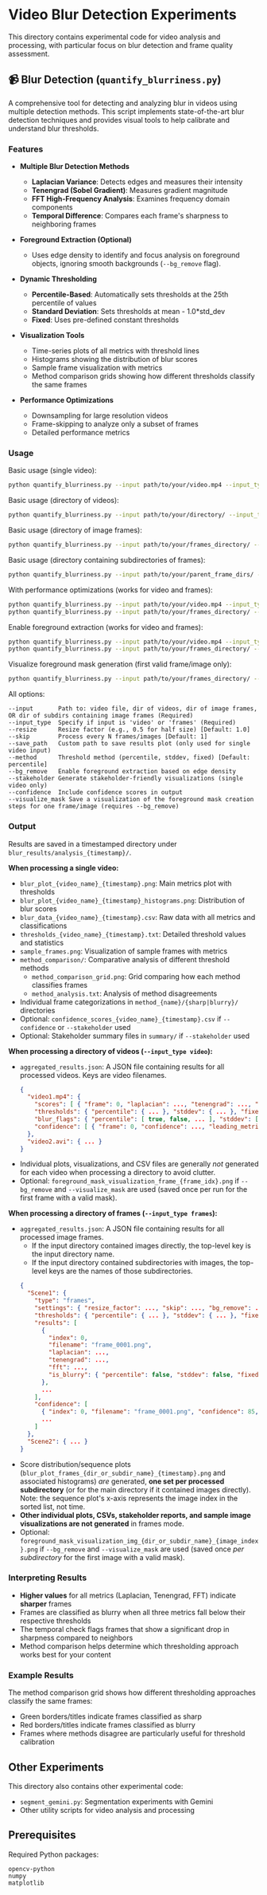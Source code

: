 # Video Blur Detection Experiments

This directory contains experimental code for video analysis and processing, with particular focus on blur detection and frame quality assessment.

## 📹 Blur Detection (`quantify_blurriness.py`)

A comprehensive tool for detecting and analyzing blur in videos using multiple detection methods. This script implements state-of-the-art blur detection techniques and provides visual tools to help calibrate and understand blur thresholds.

### Features

- **Multiple Blur Detection Methods**
  - **Laplacian Variance**: Detects edges and measures their intensity
  - **Tenengrad (Sobel Gradient)**: Measures gradient magnitude
  - **FFT High-Frequency Analysis**: Examines frequency domain components
  - **Temporal Difference**: Compares each frame's sharpness to neighboring frames

- **Foreground Extraction (Optional)**
  - Uses edge density to identify and focus analysis on foreground objects, ignoring smooth backgrounds (`--bg_remove` flag).

- **Dynamic Thresholding**
  - **Percentile-Based**: Automatically sets thresholds at the 25th percentile of values
  - **Standard Deviation**: Sets thresholds at mean - 1.0*std_dev
  - **Fixed**: Uses pre-defined constant thresholds

- **Visualization Tools**
  - Time-series plots of all metrics with threshold lines
  - Histograms showing the distribution of blur scores
  - Sample frame visualization with metrics
  - Method comparison grids showing how different thresholds classify the same frames

- **Performance Optimizations**
  - Downsampling for large resolution videos
  - Frame-skipping to analyze only a subset of frames
  - Detailed performance metrics

### Usage

Basic usage (single video):
```bash
python quantify_blurriness.py --input path/to/your/video.mp4 --input_type video
```

Basic usage (directory of videos):
```bash
python quantify_blurriness.py --input path/to/your/directory/ --input_type video
```

Basic usage (directory of image frames):
```bash
python quantify_blurriness.py --input path/to/your/frames_directory/ --input_type frames
```

Basic usage (directory containing subdirectories of frames):
```bash
python quantify_blurriness.py --input path/to/your/parent_frame_dirs/ --input_type frames
```

With performance optimizations (works for video and frames):
```bash
python quantify_blurriness.py --input path/to/your/video.mp4 --input_type video --resize 0.25 --skip 5
python quantify_blurriness.py --input path/to/your/frames_directory/ --input_type frames --resize 0.5 --skip 2
```

Enable foreground extraction (works for video and frames):
```bash
python quantify_blurriness.py --input path/to/your/video.mp4 --input_type video --bg_remove
python quantify_blurriness.py --input path/to/your/frames_directory/ --input_type frames --bg_remove
```

Visualize foreground mask generation (first valid frame/image only):
```bash
python quantify_blurriness.py --input path/to/your/frames_directory/ --input_type frames --bg_remove --visualize_mask
```

All options:
```
--input       Path to: video file, dir of videos, dir of image frames, OR dir of subdirs containing image frames (Required)
--input_type  Specify if input is 'video' or 'frames' (Required)
--resize      Resize factor (e.g., 0.5 for half size) [Default: 1.0]
--skip        Process every N frames/images [Default: 1]
--save_path   Custom path to save results plot (only used for single video input)
--method      Threshold method (percentile, stddev, fixed) [Default: percentile]
--bg_remove   Enable foreground extraction based on edge density
--stakeholder Generate stakeholder-friendly visualizations (single video only)
--confidence  Include confidence scores in output
--visualize_mask Save a visualization of the foreground mask creation steps for one frame/image (requires --bg_remove)
```

### Output

Results are saved in a timestamped directory under `blur_results/analysis_{timestamp}/`.

**When processing a single video:**

- `blur_plot_{video_name}_{timestamp}.png`: Main metrics plot with thresholds
- `blur_plot_{video_name}_{timestamp}_histograms.png`: Distribution of blur scores
- `blur_data_{video_name}_{timestamp}.csv`: Raw data with all metrics and classifications
- `thresholds_{video_name}_{timestamp}.txt`: Detailed threshold values and statistics
- `sample_frames.png`: Visualization of sample frames with metrics
- `method_comparison/`: Comparative analysis of different threshold methods
  - `method_comparison_grid.png`: Grid comparing how each method classifies frames
  - `method_analysis.txt`: Analysis of method disagreements
- Individual frame categorizations in `method_{name}/{sharp|blurry}/` directories
- Optional: `confidence_scores_{video_name}_{timestamp}.csv` if `--confidence` or `--stakeholder` used
- Optional: Stakeholder summary files in `summary/` if `--stakeholder` used

**When processing a directory of videos (`--input_type video`):**

- `aggregated_results.json`: A JSON file containing results for all processed videos. Keys are video filenames.
  ```json
  {
    "video1.mp4": {
      "scores": [ { "frame": 0, "laplacian": ..., "tenengrad": ..., "fft": ... }, ... ],
      "thresholds": { "percentile": { ... }, "stddev": { ... }, "fixed": { ... } },
      "blur_flags": { "percentile": [ true, false, ... ], "stddev": [ ... ], "fixed": [ ... ] },
      "confidence": [ { "frame": 0, "confidence": ..., "leading_metric": ..., "is_blurry": ... }, ... ] // Optional
    },
    "video2.avi": { ... }
  }
  ```
- Individual plots, visualizations, and CSV files are generally *not* generated for each video when processing a directory to avoid clutter.
- Optional: `foreground_mask_visualization_frame_{frame_idx}.png` if `--bg_remove` and `--visualize_mask` are used (saved once per run for the first frame with a valid mask).

**When processing a directory of frames (`--input_type frames`):**

- `aggregated_results.json`: A JSON file containing results for all processed image frames.
  - If the input directory contained images directly, the top-level key is the input directory name.
  - If the input directory contained subdirectories with images, the top-level keys are the names of those subdirectories.
  ```json
  {
    "Scene1": {
      "type": "frames",
      "settings": { "resize_factor": ..., "skip": ..., "bg_remove": ..., "method": ... },
      "thresholds": { "percentile": { ... }, "stddev": { ... }, "fixed": { ... } },
      "results": [
        { 
          "index": 0,
          "filename": "frame_0001.png",
          "laplacian": ..., 
          "tenengrad": ..., 
          "fft": ..., 
          "is_blurry": { "percentile": false, "stddev": false, "fixed": false }
        },
        ...
      ],
      "confidence": [
        { "index": 0, "filename": "frame_0001.png", "confidence": 85, "leading_metric": "laplacian", "is_blurry": false },
        ...
      ]
    },
    "Scene2": { ... }
  }
  ```
- Score distribution/sequence plots (`blur_plot_frames_{dir_or_subdir_name}_{timestamp}.png` and associated histograms) *are* generated, **one set per processed subdirectory** (or for the main directory if it contained images directly). Note: the sequence plot's x-axis represents the image index in the sorted list, not time.
- **Other individual plots, CSVs, stakeholder reports, and sample image visualizations are not generated** in frames mode.
- Optional: `foreground_mask_visualization_img_{dir_or_subdir_name}_{image_index}.png` if `--bg_remove` and `--visualize_mask` are used (saved once *per subdirectory* for the first image with a valid mask).

### Interpreting Results

- **Higher values** for all metrics (Laplacian, Tenengrad, FFT) indicate **sharper** frames
- Frames are classified as blurry when all three metrics fall below their respective thresholds
- The temporal check flags frames that show a significant drop in sharpness compared to neighbors
- Method comparison helps determine which thresholding approach works best for your content

### Example Results

The method comparison grid shows how different thresholding approaches classify the same frames:
- Green borders/titles indicate frames classified as sharp
- Red borders/titles indicate frames classified as blurry
- Frames where methods disagree are particularly useful for threshold calibration

## Other Experiments

This directory also contains other experimental code:
- `segment_gemini.py`: Segmentation experiments with Gemini
- Other utility scripts for video analysis and processing

## Prerequisites

Required Python packages:
```
opencv-python
numpy
matplotlib
``` 
